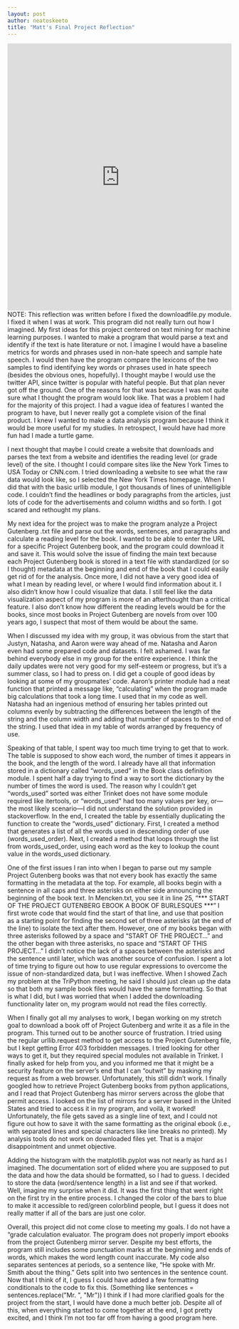 ```yaml
---
layout: post
author: neatoskeeto
title: "Matt's Final Project Reflection"
---
```

<iframe src="https://trinket.io/embed/python3/9950221ad0" width="100%" height="600" frameborder="0" marginwidth="0" marginheight="0" allowfullscreen></iframe>
NOTE: This reflection was written before I fixed the downloadfile.py module. I fixed it when I was at work.
This program did not really turn out how I imagined. My first ideas for this project centered on text mining for machine learning purposes. I wanted to make a program that would parse a text and identify if the text is hate literature or not. I imagine I would have a baseline metrics for words and phrases used in non-hate speech and sample hate speech. I would then have the program compare the lexicons of the two samples to find identifying key words or phrases used in hate speech (besides the obvious ones, hopefully). I thought maybe I would use the twitter API, since twitter is popular with hateful people. But that plan never got off the ground. One of the reasons for that was because I was not quite sure what I thought the program would look like. That was a problem I had for the majority of this project. I had a vague idea of features I wanted the program to have, but I never really got a complete vision of the final product. I knew I wanted to make a data analysis program because I think it would be more useful for my studies. In retrospect, I would have had more fun had I made a turtle game.

I next thought that maybe I could create a website that downloads and parses the text from a website and identifies the reading level (or grade level) of the site. I thought I could compare sites like the New York Times to USA Today or CNN.com. I tried downloading a website to see what the raw data would look like, so I selected the New York Times homepage. When I did that with the basic urllib module, I got thousands of lines of unintelligible code. I couldn’t find the headlines or body paragraphs from the articles, just lots of code for the advertisements and column widths and so forth. I got scared and rethought my plans.

My next idea for the project was to make the program analyze a Project Gutenberg .txt file and parse out the words, sentences, and paragraphs and calculate a reading level for the book. I wanted to be able to enter the URL for a specific Project Gutenberg book, and the program could download it and save it. This would solve the issue of finding the main text because each Project Gutenberg book is stored in a text file with standardized (or so I thought) metadata at the beginning and end of the book that I could easily get rid of for the analysis. Once more, I did not have a very good idea of what I mean by reading level, or where I would find information about it. I also didn’t know how I could visualize that data. I still feel like the data visualization aspect of my program is more of an afterthought than a critical feature. I also don’t know how different the reading levels would be for the books, since most books in Project Gutenberg are novels from over 100 years ago, I suspect that most of them would be about the same.

When I discussed my idea with my group, it was obvious from the start that Justyn, Natasha, and Aaron were way ahead of me. Natasha and Aaron even had some prepared code and datasets. I felt ashamed. I was far behind everybody else in my group for the entire experience. I think the daily updates were not very good for my self-esteem or progress, but it’s a summer class, so I had to press on. I did get a couple of good ideas by looking at some of my groupmates’ code. Aaron’s printer module had a neat function that printed a message like, “calculating” when the program made big calculations that took a long time. I used that in my code as well. Natasha had an ingenious method of ensuring her tables printed out columns evenly by subtracting the differences between the length of the string and the column width and adding that number of spaces to the end of the string. I used that idea in my table of words arranged by frequency of use.

Speaking of that table, I spent way too much time trying to get that to work. The table is supposed to show each word, the number of times it appears in the book, and the length of the word. I already have all that information stored in a dictionary called “words_used” in the Book class definition module. I spent half a day trying to find a way to sort the dictionary by the number of times the word is used. The reason why I couldn’t get “words_used” sorted was either Trinket does not have some module required like itertools, or “words_used” had too many values per key, or—the most likely scenario—I did not understand the solution provided in stackoverflow. In the end, I created the table by essentially duplicating the function to create the “words_used” dictionary. First, I created a method that generates a list of all the words used in descending order of use (words_used_order). Next, I created a method that loops through the list from words_used_order, using each word as the key to lookup the count value in the words_used dictionary.

One of the first issues I ran into when I began to parse out my sample Project Gutenberg books was that not every book has exactly the same formatting in the metadata at the top. For example, all books begin with a sentence in all caps and three asterisks on either side announcing the beginning of the book text. In Mencken.txt, you see it in line 25, “*** START OF THE PROJECT GUTENBERG EBOOK A BOOK OF BURLESQUES ***” I first wrote code that would find the start of that line, and use that position as a starting point for finding the second set of three asterisks (at the end of the line) to isolate the text after them. However, one of my books began with three asterisks followed by a space and “START OF THE PROJECT…” and the other began with three asterisks, no space and “START OF THIS PROJECT…” I didn’t notice the lack of a spaces between the asterisks and the sentence until later, which was another source of confusion. I spent a lot of time trying to figure out how to use regular expressions to overcome the issue of non-standardized data, but I was ineffective. When I showed Zach my problem at the TriPython meeting, he said I should just clean up the data so that both my sample book files would have the same formatting. So that is what I did, but I was worried that when I added the downloading functionality later on, my program would not read the files correctly.

When I finally got all my analyses to work, I began working on my stretch goal to download a book off of Project Gutenberg and write it as a file in the program. This turned out to be another source of frustration. I tried using the regular urllib.request method to get access to the Project Gutenberg file, but I kept getting Error 403 forbidden messages. I tried looking for other ways to get it, but they required special modules not available in Trinket. I finally asked for help from you, and you informed me that it might be a security feature on the server’s end that I can “outwit” by masking my request as from a web browser. Unfortunately, this still didn’t work. I finally googled how to retrieve Project Gutenberg books from python applications, and I read that Project Gutenberg has mirror servers across the globe that permit access. I looked on the list of mirrors for a server based in the United States and tried to access it in my program, and voilà, it worked!  Unfortunately, the file gets saved as a single line of text, and I could not figure out how to save it with the same formatting as the original ebook (i.e., with separated lines and special characters like line breaks no printed). My analysis tools do not work on downloaded files yet. That is a major disappointment and unmet objective.

Adding the histogram with the matplotlib.pyplot was not nearly as hard as I imagined. The documentation sort of elided where you are supposed to put the data and how the data should be formatted, so I had to guess. I decided to store the data (word/sentence length) in a list and see if that worked. Well, imagine my surprise when it did. It was the first thing that went right on the first try in the entire process. I changed the color of the bars to blue to make it accessible to red/green colorblind people, but I guess it does not really matter if all of the bars are just one color.

Overall, this project did not come close to meeting my goals. I do not have a “grade calculation evaluator. The program does not properly import ebooks from the project Gutenberg mirror server. Despite my best efforts, the program still includes some punctuation marks at the beginning and ends of words, which makes the word length count inaccurate. My code also separates sentences at periods, so a sentence like, “He spoke with Mr. Smith about the thing.” Gets split into two sentences in the sentence count. Now that I think of it, I guess I could have added a few formatting conditionals to the code to fix this. (Something like sentences = sentences.replace("Mr. ", "Mr")) I think if I had more clarified goals for the project from the start, I would have done a much better job. Despite all of this, when everything started to come together at the end, I got pretty excited, and I think I’m not too far off from having a good program here.
